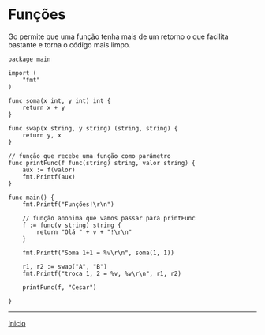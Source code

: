 # Funções

Go permite que uma função tenha mais de um retorno o que facilita bastante e torna o código mais limpo.

```
package main

import (
	"fmt"
)

func soma(x int, y int) int {
	return x + y
}

func swap(x string, y string) (string, string) {
	return y, x
}

// função que recebe uma função como parâmetro
func printFunc(f func(string) string, valor string) {
	aux := f(valor)
	fmt.Printf(aux)
}

func main() {
	fmt.Printf("Funções!\r\n")

	// função anonima que vamos passar para printFunc
	f := func(v string) string {
		return "Olá " + v + "!\r\n"
	}

	fmt.Printf("Soma 1+1 = %v\r\n", soma(1, 1))

	r1, r2 := swap("A", "B")
	fmt.Printf("troca 1, 2 = %v, %v\r\n", r1, r2)

	printFunc(f, "Cesar")

}
```

---
[Inicio](README.md)
